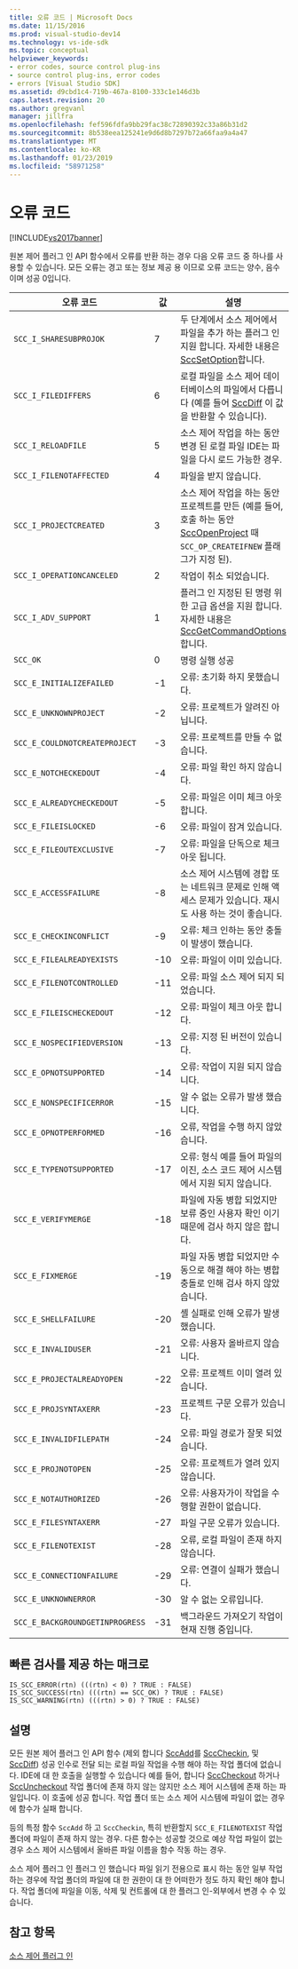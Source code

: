 ```yaml
---
title: 오류 코드 | Microsoft Docs
ms.date: 11/15/2016
ms.prod: visual-studio-dev14
ms.technology: vs-ide-sdk
ms.topic: conceptual
helpviewer_keywords:
- error codes, source control plug-ins
- source control plug-ins, error codes
- errors [Visual Studio SDK]
ms.assetid: d9cbd1c4-719b-467a-8100-333c1e146d3b
caps.latest.revision: 20
ms.author: gregvanl
manager: jillfra
ms.openlocfilehash: fef596fdfa9bb29fac38c72890392c33a86b31d2
ms.sourcegitcommit: 8b538eea125241e9d6d8b7297b72a66faa9a4a47
ms.translationtype: MT
ms.contentlocale: ko-KR
ms.lasthandoff: 01/23/2019
ms.locfileid: "58971258"
---
```

# <a name="error-codes"></a>오류 코드
[!INCLUDE[vs2017banner](../includes/vs2017banner.md)]

원본 제어 플러그 인 API 함수에서 오류를 반환 하는 경우 다음 오류 코드 중 하나를 사용할 수 있습니다. 모든 오류는 경고 또는 정보 제공 용 이므로 오류 코드는 양수, 음수 이며 성공 0입니다.  
  
|오류 코드|값|설명|  
|----------------|-----------|-----------------|  
|`SCC_I_SHARESUBPROJOK`|7|두 단계에서 소스 제어에서 파일을 추가 하는 플러그 인 지원 합니다. 자세한 내용은 [SccSetOption](../extensibility/sccsetoption-function.md)합니다.|  
|`SCC_I_FILEDIFFERS`|6|로컬 파일을 소스 제어 데이터베이스의 파일에서 다릅니다 (예를 들어 [SccDiff](../extensibility/sccdiff-function.md) 이 값을 반환할 수 있습니다).|  
|`SCC_I_RELOADFILE`|5|소스 제어 작업을 하는 동안 변경 된 로컬 파일 IDE는 파일을 다시 로드 가능한 경우.|  
|`SCC_I_FILENOTAFFECTED`|4|파일을 받지 않습니다.|  
|`SCC_I_PROJECTCREATED`|3|소스 제어 작업을 하는 동안 프로젝트를 만든 (예를 들어, 호출 하는 동안 [SccOpenProject](../extensibility/sccopenproject-function.md) 때 `SCC_OP_CREATEIFNEW` 플래그가 지정 된).|  
|`SCC_I_OPERATIONCANCELED`|2|작업이 취소 되었습니다.|  
|`SCC_I_ADV_SUPPORT`|1|플러그 인 지정된 된 명령 위한 고급 옵션을 지원 합니다. 자세한 내용은 [SccGetCommandOptions](../extensibility/sccgetcommandoptions-function.md)합니다.|  
|`SCC_OK`|0|명령 실행 성공|  
|`SCC_E_INITIALIZEFAILED`|-1|오류: 초기화 하지 못했습니다.|  
|`SCC_E_UNKNOWNPROJECT`|-2|오류: 프로젝트가 알려진 아닙니다.|  
|`SCC_E_COULDNOTCREATEPROJECT`|-3|오류: 프로젝트를 만들 수 없습니다.|  
|`SCC_E_NOTCHECKEDOUT`|-4|오류: 파일 확인 하지 않습니다.|  
|`SCC_E_ALREADYCHECKEDOUT`|-5|오류: 파일은 이미 체크 아웃 합니다.|  
|`SCC_E_FILEISLOCKED`|-6|오류: 파일이 잠겨 있습니다.|  
|`SCC_E_FILEOUTEXCLUSIVE`|-7|오류: 파일을 단독으로 체크 아웃 됩니다.|  
|`SCC_E_ACCESSFAILURE`|-8|소스 제어 시스템에 경합 또는 네트워크 문제로 인해 액세스 문제가 있습니다. 재시도 사용 하는 것이 좋습니다.|  
|`SCC_E_CHECKINCONFLICT`|-9|오류: 체크 인하는 동안 충돌이 발생이 했습니다.|  
|`SCC_E_FILEALREADYEXISTS`|-10|오류: 파일이 이미 있습니다.|  
|`SCC_E_FILENOTCONTROLLED`|-11|오류: 파일 소스 제어 되지 되었습니다.|  
|`SCC_E_FILEISCHECKEDOUT`|-12|오류: 파일이 체크 아웃 합니다.|  
|`SCC_E_NOSPECIFIEDVERSION`|-13|오류: 지정 된 버전이 있습니다.|  
|`SCC_E_OPNOTSUPPORTED`|-14|오류: 작업이 지원 되지 않습니다.|  
|`SCC_E_NONSPECIFICERROR`|-15|알 수 없는 오류가 발생 했습니다.|  
|`SCC_E_OPNOTPERFORMED`|-16|오류, 작업을 수행 하지 않았습니다.|  
|`SCC_E_TYPENOTSUPPORTED`|-17|오류: 형식 예를 들어 파일의 이진, 소스 코드 제어 시스템에서 지원 되지 않습니다.|  
|`SCC_E_VERIFYMERGE`|-18|파일에 자동 병합 되었지만 보류 중인 사용자 확인 이기 때문에 검사 하지 않은 합니다.|  
|`SCC_E_FIXMERGE`|-19|파일 자동 병합 되었지만 수동으로 해결 해야 하는 병합 충돌로 인해 검사 하지 않았습니다.|  
|`SCC_E_SHELLFAILURE`|-20|셸 실패로 인해 오류가 발생 했습니다.|  
|`SCC_E_INVALIDUSER`|-21|오류: 사용자 올바르지 않습니다.|  
|`SCC_E_PROJECTALREADYOPEN`|-22|오류: 프로젝트 이미 열려 있습니다.|  
|`SCC_E_PROJSYNTAXERR`|-23|프로젝트 구문 오류가 있습니다.|  
|`SCC_E_INVALIDFILEPATH`|-24|오류: 파일 경로가 잘못 되었습니다.|  
|`SCC_E_PROJNOTOPEN`|-25|오류: 프로젝트가 열려 있지 않습니다.|  
|`SCC_E_NOTAUTHORIZED`|-26|오류: 사용자가이 작업을 수행할 권한이 없습니다.|  
|`SCC_E_FILESYNTAXERR`|-27|파일 구문 오류가 있습니다.|  
|`SCC_E_FILENOTEXIST`|-28|오류, 로컬 파일이 존재 하지 않습니다.|  
|`SCC_E_CONNECTIONFAILURE`|-29|오류: 연결이 실패가 했습니다.|  
|`SCC_E_UNKNOWNERROR`|-30|알 수 없는 오류입니다.|  
|`SCC_E_BACKGROUNDGETINPROGRESS`|-31|백그라운드 가져오기 작업이 현재 진행 중입니다.|  
  
## <a name="macros-provided-for-quick-checking"></a>빠른 검사를 제공 하는 매크로  
  
```cpp#  
IS_SCC_ERROR(rtn) (((rtn) < 0) ? TRUE : FALSE)  
IS_SCC_SUCCESS(rtn) (((rtn) == SCC_OK) ? TRUE : FALSE)  
IS_SCC_WARNING(rtn) (((rtn) > 0) ? TRUE : FALSE)  
```  
  
## <a name="remarks"></a>설명  
 모든 원본 제어 플러그 인 API 함수 (제외 합니다 [SccAdd](../extensibility/sccadd-function.md)를 [SccCheckin](../extensibility/scccheckin-function.md), 및 [SccDiff](../extensibility/sccdiff-function.md)) 성공 인수로 전달 되는 로컬 파일 작업을 수행 해야 하는 작업 폴더에 없습니다. IDE에 대 한 호출을 실행할 수 있습니다 예를 들어, 합니다 [SccCheckout](../extensibility/scccheckout-function.md) 하거나 [SccUncheckout](../extensibility/sccuncheckout-function.md) 작업 폴더에 존재 하지 않는 않지만 소스 제어 시스템에 존재 하는 파일입니다. 이 호출에 성공 합니다. 작업 폴더 또는 소스 제어 시스템에 파일이 없는 경우에 함수가 실패 합니다.  
  
 등의 특정 함수 `SccAdd` 하 고 `SccCheckin`, 특히 반환할지 `SCC_E_FILENOTEXIST` 작업 폴더에 파일이 존재 하지 않는 경우. 다른 함수는 성공할 것으로 예상 작업 파일이 없는 경우 소스 제어 시스템에서 올바른 파일 이름을 함수 작동 하는 경우.  
  
 소스 제어 플러그 인 플러그 인 했습니다 파일 읽기 전용으로 표시 하는 동안 일부 작업 하는 경우에 작업 폴더의 파일에 대 한 권한이 대 한 어떠한가 정도 하지 확인 해야 합니다. 작업 폴더에 파일을 이동, 삭제 및 컨트롤에 대 한 플러그 인-외부에서 변경 수 수 있습니다.  
  
## <a name="see-also"></a>참고 항목  
 [소스 제어 플러그 인](../extensibility/source-control-plug-ins.md)
